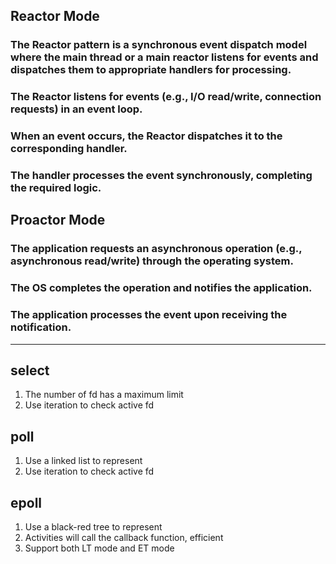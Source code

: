 ## Reactor Mode
### The Reactor pattern is a synchronous event dispatch model where the main thread or a main reactor listens for events and dispatches them to appropriate handlers for processing.
### The Reactor listens for events (e.g., I/O read/write, connection requests) in an event loop.
### When an event occurs, the Reactor dispatches it to the corresponding handler.
### The handler processes the event synchronously, completing the required logic.

## Proactor Mode
### The application requests an asynchronous operation (e.g., asynchronous read/write) through the operating system.
### The OS completes the operation and notifies the application.
### The application processes the event upon receiving the notification.

---

## select
1. The number of fd has a maximum limit
2. Use iteration to check active fd

## poll
1. Use a linked list to represent
2. Use iteration to check active fd

## epoll
1. Use a black-red tree to represent
2. Activities will call the callback function, efficient
3. Support both LT mode and ET mode